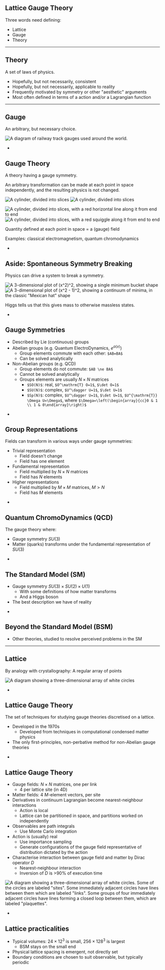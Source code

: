 ## Lattice Gauge Theory

Three words need defining:

* Lattice
* Gauge
* Theory

---

## Theory

A set of laws of physics.

* Hopefully, but not necessarily, consistent
* Hopefully, but not necessarily, applicable to reality
* Frequently motivated by symmetry or other "aesthetic" arguments
* Most often defined in terms of a action and/or a Lagrangian function

---

## Gauge

An arbitrary, but necessary choice.

![A diagram of railway track gauges used around the world.](images/gauge.svg)

-

## Gauge Theory

A theory having a gauge symmetry.

An arbitrary transformation can be made at each point in space
independently, and the resulting physics is not changed.

![A cylinder, divided into slices](images/cylinder.svg) <!-- .element: class="fragment vanish" data-fragment-index="1" -->
![A cylinder, divided into slices](images/cylinder.svg) <!-- .element: class="fragment vanish" data-fragment-index="1" -->

![A cylinder, divided into slices, with a red horizontal line along it from end to end](images/cylinder-straight.svg) <!-- .element: class="fragment appear" data-fragment-index="1" -->
![A cylinder, divided into slices, with a red squiggle along it from end to end](images/cylinder-curvy.svg) <!-- .element: class="fragment appear" data-fragment-index="1" -->

Quantity defined at each point in space = a (gauge) field

Examples: classical electromagnetism, quantum chromodynamics

-

## Aside: Spontaneous Symmetry Breaking

Physics can drive a system to break a symmetry.

![A 3-dimensional plot of (x^2)^2, showing a single minimum bucket shape](images/bucket.svg) <!-- .element: class="fragment vanish" data-fragment-index="1" -->
![A 3-dimensional plot of (x^2 - 1)^2, showing a continuum of minima, in the classic "Mexican hat" shape](images/hat.svg) <!-- .element: class="fragment appear" data-fragment-index="1" -->

Higgs tells us that this gives mass to otherwise massless states.

-

## Gauge Symmetries

* Described by Lie (continuous) groups
* Abelian groups (e.g. Quantum ElectroDynamics, $e^{\alpha(x)}$)
  * Group elements commute with each other: `$AB=BA$`
  * Can be solved analytically
* Non-Abelian groups (e.g. QCD)
  * Group elements do not commute: `$AB \ne BA$`
  * Cannot be solved analytically
  * Groups elements are usually $N\times N$ matrices
    * `$SO(N)$`: real, `$O^\mathrm{T} O=1$`, `$\det O=1$`
	* `$SU(N)$`: complex, `$U^\dagger U=1$`, `$\det U=1$`
	* `$Sp(N)$`: complex, `$U^\dagger U=1$`, `$\det U=1$`, `$U^{\mathrm{T}} \Omega U=\Omega$`, where `$\Omega=\left(\begin{array}{cc}0 & 1 \\ 1 & 0\end{array}\right)$`

-

## Group Representations

Fields can transform in various ways under gauge symmetries:

* Trivial representation
  * Field doesn't change
  * Field has one element
* Fundamental representation
  * Field multiplied by $N \times N$ matrices
  * Field has $N$ elements
* Higher representations
  * Field multiplied by $M \times M$ matrices, $M>N$
  * Field has $M$ elements

-

## Quantum ChromoDynamics (QCD)

The gauge theory where:

* Gauge symmetry $SU(3)$
* Matter (quarks) transforms under the fundamental representation of $SU(3)$

-

## The Standard Model (SM)

* Gauge symmetry $SU(3) \times SU(2) \times U(1)$
  * With some definitions of how matter transforms
  * And a Higgs boson
* The best description we have of reality

-

## Beyond the Standard Model (BSM)

* Other theories, studied to resolve perceived problems in the SM

---

## Lattice

By analogy with crystallography: A regular array of points

![A diagram showing a three-dimensional array of white circles](images/lattice-white.svg)

-

## Lattice Gauge Theory

The set of techniques for studying gauge theories discretised on a lattice.

* Developed in the 1970s
  * Developed from techniques in computational condensed matter physics
* The only first-principles, non-perbative method for non-Abelian gauge theories

-

## Lattice Gauge Theory

<div id="left">

* Gauge fields: $N \times N$ matrices, one per link
  * 4 per lattice site (in 4D)
* Matter fields: 4 $M$-element vectors, per site
* Derivatives in continuum Lagrangian become nearest-neighbour interactions
  * Action is local
  * Lattice can be partitioned in space, and partitions worked on independently
* Observables are path integrals
  * Use Monte Carlo integration
* Action is (usually) real
  * Use importance sampling
  * Generate configurations of the gauge field representative of distribution dictated by the action
* Characterise interaction between gauge field and matter by Dirac operator $D$
  * Nearest-neighbour interaction
  * Inversion of $D$ is >90% of execution time
</div>

<div id="right">

![A diagram showing a three-dimensional array of white circles. Some of the circles are labeled "sites". Some immediately adjacent circles have lines between them which are labeled "links". Some groups of four immediately adjacent circles have lines forming a closed loop between them, which are labeled "plaquettes".](images/lattice-labeled.svg)

</div>

-

## Lattice practicalities

* Typical volumes: $24\times12^3$ is small, $256\times128^3$ is largest
  * BSM stays on the small end
* Physical lattice spacing is emergent, not directly set
* Boundary conditions are chosen to suit observable, but typically periodic
